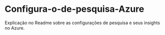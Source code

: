 # Configura-o-de-pesquisa-Azure
Explicação no Readme sobre as configurações de pesquisa e seus insights no Azure.
